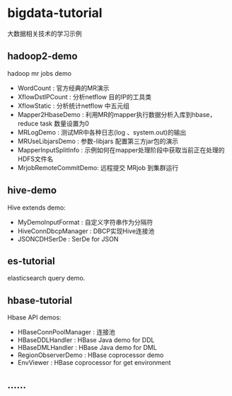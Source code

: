 # bigdata-tutorial #

大数据相关技术的学习示例

## hadoop2-demo ##
 hadoop mr jobs demo
 + WordCount 			: 官方经典的MR演示
 + XflowDstIPCount  	: 分析netflow 目的IP的工具类
 + XflowStatic   		: 分析统计netflow 中五元组
 + Mapper2HbaseDemo 	: 利用MR的mapper执行数据分析入库到hbase，reduce task 数量设置为0
 + MRLogDemo  			: 测试MR中各种日志(log 、system.out)的输出
 + MRUseLibjarsDemo 	: 参数-libjars 配置第三方jar包的演示
 + MapperInputSplitInfo : 示例如何在mapper处理阶段中获取当前正在处理的HDFS文件名
 + MrjobRemoteCommitDemo: 远程提交 MRjob 到集群运行


## hive-demo ##
 Hive extends demo:
 + MyDemoInputFormat	: 自定义字符串作为分隔符
 + HiveConnDbcpManager  : DBCP实现Hive连接池
 + JSONCDHSerDe         : SerDe for JSON

## es-tutorial ##
 elasticsearch query demo.
 
## hbase-tutorial ##
 Hbase API demos:
 + HBaseConnPoolManager  : 连接池
 + HBaseDDLHandler       : HBase Java demo for DDL
 + HBaseDMLHandler       : HBase Java demo for DML
 + RegionObserverDemo    : HBase coprocessor demo
 + EnvViewer             : HBase coprocessor for get environment
 
## ...... ##


